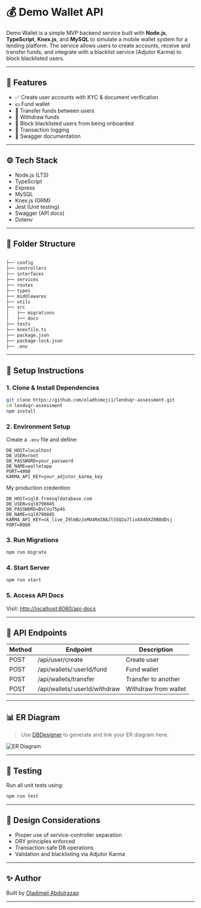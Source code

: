 # 💰 Demo Wallet API

Demo Wallet is a simple MVP backend service built with **Node.js**, **TypeScript**, **Knex.js**, and **MySQL** to simulate a mobile wallet system for a lending platform. The service allows users to create accounts, receive and transfer funds, and integrate with a blacklist service (Adjutor Karma) to block blacklisted users.

---

## 🚀 Features

* ✅ Create user accounts with KYC & document verification
* 💵 Fund wallet
* 🔁 Transfer funds between users
* 💸 Withdraw funds
* 🛑 Block blacklisted users from being onboarded
* 🧾 Transaction logging
* 📄 Swagger documentation

---

## ⚙️ Tech Stack

* Node.js (LTS)
* TypeScript
* Express
* MySQL
* Knex.js (ORM)
* Jest (Unit testing)
* Swagger (API docs)
* Dotenv

---

## 📁 Folder Structure

```bash

├── config
├── controllers
├── interfaces
├── services
├── routes
├── types
├── middlewares
├── utils
├── src
│   ├── migrations
│   ├── docs
├── tests
├── knexfile.ts
├── package.json
├── package-lock.json
├── .env
```

---

## 🔧 Setup Instructions

### 1. Clone & Install Dependencies

```bash
git clone https://github.com/oladhimeji1/lendsqr-assessment.git
cd lendsqr-assessment
npm install
```

### 2. Environment Setup

Create a `.env` file and define:

```env
DB_HOST=localhost
DB_USER=root
DB_PASSWORD=your_password
DB_NAME=walletapp
PORT=4000
KARMA_API_KEY=your_adjutor_karma_key
```
My production credention
```
DB_HOST=sql8.freesqldatabase.com
DB_USER=sql8790845
DB_PASSWORD=BvCVu75p4S
DB_NAME=sql8790845
KARMA_API_KEY=sk_live_Z9lmBzJxMU4RmIBAJlS5Q2a7lix8X4bXZ0B0dDsj
PORT=8080

```

### 3. Run Migrations

```bash
npm run migrate
```

### 4. Start Server

```bash
npm run start
```

### 5. Access API Docs

Visit: [http://localhost:8080/api-docs](http://localhost:8080/api-docs)

---

## 📄 API Endpoints

| Method | Endpoint                     | Description          |
| ------ | ---------------------------- | -------------------- |
| POST   | /api/user/create             | Create user          |
| POST   | /api/wallets/:userId/fund    | Fund wallet          |
| POST   | /api/wallets/transfer        | Transfer to another  |
| POST   | /api/wallets/:userId/withdraw| Withdraw from wallet |

---

## 📊 ER Diagram

> Use [DBDesigner](https://app.dbdesigner.net/) to generate and link your ER diagram here.

![ER Diagram](https://dbdesigner.page.link/HBfJfirDjLXSCkr38)

---

## 🧪 Testing

Run all unit tests using:

```bash
npm run test
```

---

## 🧠 Design Considerations

* Proper use of service-controller separation
* DRY principles enforced
* Transaction-safe DB operations
* Validation and blacklisting via Adjutor Karma

---

## ✨ Author

Built by [Oladimeji Abdulrazaq](https://github.com/oladhimeji1/)

---
<!-- 
## 📜 License

This project is licensed for assessment purposes only. -->
